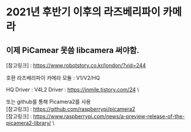 # 2021년 후반기 이후의 라즈베리파이 카메라
## 이제 PiCamear 못씀 libcamera 써야함.
[참고링크] : https://www.robotstory.co.kr/london/?vid=244

호환 라즈베리파이 카메라 모듈 : V1/V2/HQ


HQ Driver : V4L2 Driver : https://inmile.tistory.com/24 \

또는 github를 통해 Picamera2를 사용 \
[참고링크] : https://github.com/raspberrypi/picamera2 \
[참고링크] : https://www.raspberrypi.com/news/a-preview-release-of-the-picamera2-library/ \


